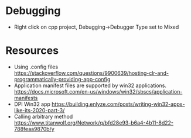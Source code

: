 # Debugging

- Right click on cpp project, Debugging->Debugger Type set to Mixed

# Resources
- Using .config files https://stackoverflow.com/questions/9900639/hosting-clr-and-programmatically-providing-app-config
- Application manifest files are supported by win32 applications. https://docs.microsoft.com/en-us/windows/win32/sbscs/application-manifests
- DPI Win32 app https://building.enlyze.com/posts/writing-win32-apps-like-its-2020-part-3/
- Calling arbitrary method https://www.titanwolf.org/Network/q/bfd28e93-b6a4-4b11-8d22-788feaa9870b/y
